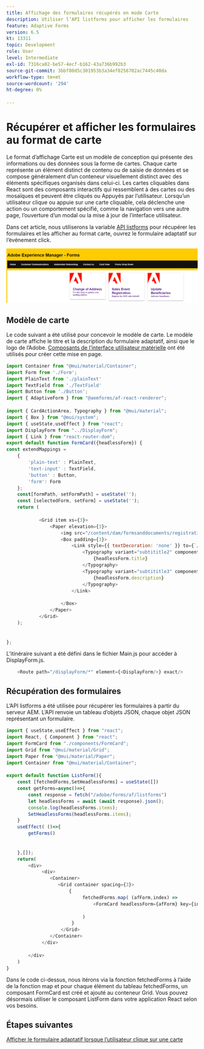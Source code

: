 ```yaml
---
title: Affichage des formulaires récupérés en mode Carte
description: Utiliser l’API listforms pour afficher les formulaires
feature: Adaptive Forms
version: 6.5
kt: 13311
topic: Development
role: User
level: Intermediate
exl-id: 7316ca02-be57-4ecf-b162-43a736b992b3
source-git-commit: 3bbf80d5c301953b3a34ef8256702ac7445c40da
workflow-type: tm+mt
source-wordcount: '294'
ht-degree: 0%

---
```


# Récupérer et afficher les formulaires au format de carte

Le format d’affichage Carte est un modèle de conception qui présente des informations ou des données sous la forme de cartes. Chaque carte représente un élément distinct de contenu ou de saisie de données et se compose généralement d’un conteneur visuellement distinct avec des éléments spécifiques organisés dans celui-ci.
Les cartes cliquables dans React sont des composants interactifs qui ressemblent à des cartes ou des mosaïques et peuvent être cliqués ou Appuyés par l’utilisateur. Lorsqu’un utilisateur clique ou appuie sur une carte cliquable, cela déclenche une action ou un comportement spécifié, comme la navigation vers une autre page, l’ouverture d’un modal ou la mise à jour de l’interface utilisateur.

Dans cet article, nous utiliserons la variable [API listforms](https://opensource.adobe.com/aem-forms-af-runtime/api/#tag/List-Forms/operation/listForms) pour récupérer les formulaires et les afficher au format carte, ouvrez le formulaire adaptatif sur l’événement click.

![carte-view](./assets/card-view-forms.png)

## Modèle de carte

Le code suivant a été utilisé pour concevoir le modèle de carte. Le modèle de carte affiche le titre et la description du formulaire adaptatif, ainsi que le logo de l’Adobe. [Composants de l’interface utilisateur matérielle](https://mui.com/) ont été utilisés pour créer cette mise en page.



```javascript
import Container from "@mui/material/Container";
import Form from './Form';
import PlainText from './plainText'
import TextField from './TextField'
import Button from './Button';
import { AdaptiveForm } from "@aemforms/af-react-renderer";

import { CardActionArea, Typography } from "@mui/material";
import { Box } from "@mui/system";
import { useState,useEffect } from "react";
import DisplayForm from "../DisplayForm";
import { Link } from "react-router-dom";
export default function FormCard({headlessForm}) {
const extendMappings =
    {
        'plain-text' : PlainText,
        'text-input' : TextField,
        'button' : Button,
        'form': Form
    };
    const[formPath, setFormPath] = useState('');
    const [selectedForm, setForm] = useState('');
    return (
        
            <Grid item xs={3}>
                <Paper elevation={3}>
                    <img src="/content/dam/formsanddocuments/registrationform/jcr:content/renditions/cq5dam.thumbnail.48.48.png" className="img"/>
                    <Box padding={3}>
                        <Link style={{ textDecoration: 'none' }} to={`/displayForm${headlessForm.path}`}>
                            <Typography variant="subtititle2" component="h2">
                                {headlessForm.title}
                            </Typography>
                            <Typography variant="subtititle3" component="h4">
                                {headlessForm.description}
                            </Typography>
                        </Link>
                
                    </Box>
                </Paper>
            </Grid>
    );
    

};
```

L’itinéraire suivant a été défini dans le fichier Main.js pour accéder à DisplayForm.js.

```javascript
    <Route path="/displayForm/*" element={<DisplayForm/>} exact/>
```

## Récupération des formulaires

L’API listforms a été utilisée pour récupérer les formulaires à partir du serveur AEM. L’API renvoie un tableau d’objets JSON, chaque objet JSON représentant un formulaire.

```javascript
import { useState,useEffect } from "react";
import React, { Component } from "react";
import FormCard from "./components/FormCard";
import Grid from "@mui/material/Grid";
import Paper from "@mui/material/Paper";
import Container from "@mui/material/Container";
 
export default function ListForm(){
    const [fetchedForms,SetHeadlessForms] = useState([])
    const getForms=async()=>{
        const response = fetch("/adobe/forms/af/listforms")
        let headlessForms = await (await response).json();
        console.log(headlessForms.items);
        SetHeadlessForms(headlessForms.items);
    }
    useEffect( ()=>{
        getForms()
        

    },[]);
    return(
        <div>
             <div>
                <Container>
                   <Grid container spacing={3}>
                       {
                            fetchedForms.map( (afForm,index) =>
                                <FormCard headlessForm={afForm} key={index}/>
                         
                            )
                        }
                    </Grid>
                </Container>
             </div>

        </div>
    )
}
```

Dans le code ci-dessus, nous itérons via la fonction fetchedForms à l’aide de la fonction map et pour chaque élément du tableau fetchedForms, un composant FormCard est créé et ajouté au conteneur Grid. Vous pouvez désormais utiliser le composant ListForm dans votre application React selon vos besoins.

## Étapes suivantes

[Afficher le formulaire adaptatif lorsque l’utilisateur clique sur une carte](./open-form-card-view.md)